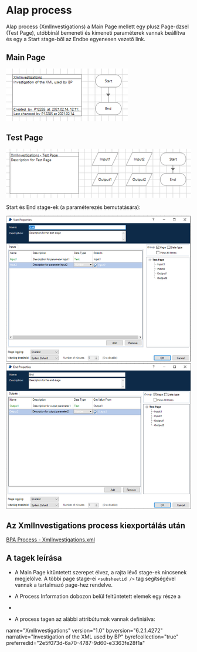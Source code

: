 # Alap process

Alap process (XmlInvestigations) a Main Page mellett egy plusz Page-dzsel (Test Page), utóbbinál bemeneti és kimeneti paraméterek vannak beállítva és egy a Start stage-ből az Endbe egyenesen vezető link.

## Main Page

![](2021-02-14-13-20-50.png)

## Test Page
![](2021-02-14-12-18-40.png)

Start és End stage-ek (a paraméterezés bemutatására):

![](2021-02-14-12-20-06.png)
![](2021-02-14-12-20-45.png)

## Az XmlInvestigations process kiexportálás után

[BPA Process - XmlInvestigations.xml](xml_investigations/BPA%20Process%20-%20XmlInvestigations%20#1.xml)

## A tagek leírása




- A Main Page kitüntetett szerepet élvez, a rajta lévő stage-ek nincsenek megjelölve. A többi page stage-ei `<subsheetid />` tag segítségével vannak a tartalmazó page-hez rendelve.
- A Process Information dobozon belül feltüntetett elemek egy része a 
- 

- A process tagen az alábbi attribútumok vannak definiálva:



name="XmlInvestigations" version="1.0" bpversion="6.2.1.4272" narrative="Investigation of the XML used by BP" byrefcollection="true" preferredid="2e5f073d-6a70-4787-9d60-e3363fe28f1a"